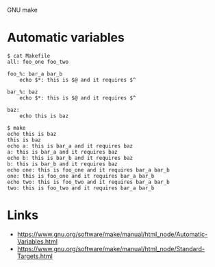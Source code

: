 GNU make

# Automatic variables

```
$ cat Makefile
all: foo_one foo_two

foo_%: bar_a bar_b
    echo $*: this is $@ and it requires $^

bar_%: baz
    echo $*: this is $@ and it requires $^

baz:
    echo this is baz

$ make
echo this is baz
this is baz
echo a: this is bar_a and it requires baz
a: this is bar_a and it requires baz
echo b: this is bar_b and it requires baz
b: this is bar_b and it requires baz
echo one: this is foo_one and it requires bar_a bar_b
one: this is foo_one and it requires bar_a bar_b
echo two: this is foo_two and it requires bar_a bar_b
two: this is foo_two and it requires bar_a bar_b
```

# Links

- <https://www.gnu.org/software/make/manual/html_node/Automatic-Variables.html>
- <https://www.gnu.org/software/make/manual/html_node/Standard-Targets.html>
